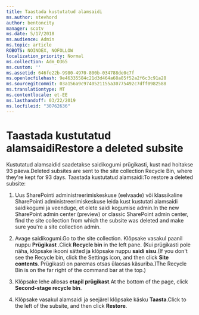 ```yaml
---
title: Taastada kustutatud alamsaidi
ms.author: stevhord
author: bentoncity
manager: scotv
ms.date: 5/17/2018
ms.audience: Admin
ms.topic: article
ROBOTS: NOINDEX, NOFOLLOW
localization_priority: Normal
ms.collection: Adm_O365
ms.custom: ''
ms.assetid: 646fe22b-9980-4970-800b-034788de0c7f
ms.openlocfilehash: 9e46335584c21d3d464a68a85f52a2f6c3c91a28
ms.sourcegitcommit: 03a156a9c9740521155a30775492c7dff0982588
ms.translationtype: MT
ms.contentlocale: et-EE
ms.lasthandoff: 03/22/2019
ms.locfileid: "30762636"
---
```

# <a name="restore-a-deleted-subsite"></a><span data-ttu-id="4da4f-102">Taastada kustutatud alamsaidi</span><span class="sxs-lookup"><span data-stu-id="4da4f-102">Restore a deleted subsite</span></span>

<span data-ttu-id="4da4f-103">Kustutatud alamsaidid saadetakse saidikogumi prügikasti, kust nad hoitakse 93 päeva.</span><span class="sxs-lookup"><span data-stu-id="4da4f-103">Deleted subsites are sent to the site collection Recycle Bin, where they're kept for 93 days.</span></span> <span data-ttu-id="4da4f-104">Taastada kustutatud alamsaidi:</span><span class="sxs-lookup"><span data-stu-id="4da4f-104">To restore a deleted subsite:</span></span>
  
1. <span data-ttu-id="4da4f-105">Uus SharePointi administreerimiskeskuse (eelvaade) või klassikaline SharePointi administreerimiskeskuse leida kust kustutati alamsaidi saidikogumi ja veenduge, et olete saidi kogumise admin.</span><span class="sxs-lookup"><span data-stu-id="4da4f-105">In the new SharePoint admin center (preview) or classic SharePoint admin center, find the site collection from which the subsite was deleted and make sure you're a site collection admin.</span></span> 
    
2. <span data-ttu-id="4da4f-106">Avage saidikogumi.</span><span class="sxs-lookup"><span data-stu-id="4da4f-106">Go to the site collection.</span></span> <span data-ttu-id="4da4f-107">Klõpsake vasakul paanil nuppu **Prügikast** .</span><span class="sxs-lookup"><span data-stu-id="4da4f-107">Click **Recycle bin** in the left pane.</span></span> <span data-ttu-id="4da4f-108">(Kui prügikasti pole näha, klõpsake ikooni sätted ja klõpsake nuppu **saidi sisu**.</span><span class="sxs-lookup"><span data-stu-id="4da4f-108">(If you don't see the Recycle bin, click the Settings icon, and then click **Site contents**.</span></span> <span data-ttu-id="4da4f-109">Prügikasti on paremas otsas ülaosas käsuriba.)</span><span class="sxs-lookup"><span data-stu-id="4da4f-109">The Recycle Bin is on the far right of the command bar at the top.)</span></span>
    
3. <span data-ttu-id="4da4f-110">Klõpsake lehe allosas **etapil prügikast**.</span><span class="sxs-lookup"><span data-stu-id="4da4f-110">At the bottom of the page, click **Second-stage recycle bin**.</span></span>
    
4. <span data-ttu-id="4da4f-111">Klõpsake vasakul alamsaidi ja seejärel klõpsake käsku **Taasta**.</span><span class="sxs-lookup"><span data-stu-id="4da4f-111">Click to the left of the subsite, and then click **Restore**.</span></span>
    

